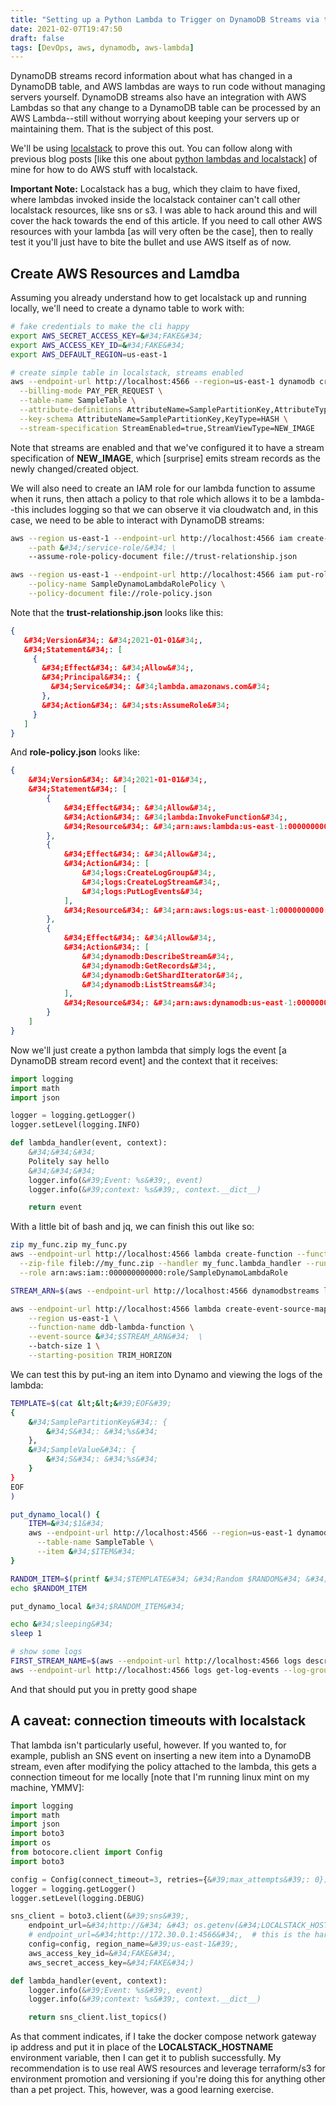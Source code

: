 ```yaml
---
title: "Setting up a Python Lambda to Trigger on DynamoDB Streams via the AWS CLI"
date: 2021-02-07T19:47:50
draft: false
tags: [DevOps, aws, dynamodb, aws-lambda]
---
```


DynamoDB streams record information about what has changed in a DynamoDB table, and AWS lambdas are ways to run code without managing servers yourself. DynamoDB streams also have an integration with AWS Lambdas so that any change to a DynamoDB table can be processed by an AWS Lambda--still without worrying about keeping your servers up or maintaining them. That is the subject of this post.

We&#39;ll be using [localstack](https://github.com/localstack/localstack) to prove this out. You can follow along with previous blog posts \[like this one about [python lambdas and localstack](https://nickolasfisher.com/blog/Basic-Python-Lambda-Function-Uploads-using-the-AWS-CLI)\] of mine for how to do AWS stuff with localstack.

**Important Note:** Localstack has a bug, which they claim to have fixed, where lambdas invoked inside the localstack container can&#39;t call other localstack resources, like sns or s3. I was able to hack around this and will cover the hack towards the end of this article. If you need to call other AWS resources with your lambda \[as will very often be the case\], then to really test it you&#39;ll just have to bite the bullet and use AWS itself as of now.

## Create AWS Resources and Lamdba

Assuming you already understand how to get localstack up and running locally, we&#39;ll need to create a dynamo table to work with:

```bash
# fake credentials to make the cli happy
export AWS_SECRET_ACCESS_KEY=&#34;FAKE&#34;
export AWS_ACCESS_KEY_ID=&#34;FAKE&#34;
export AWS_DEFAULT_REGION=us-east-1

# create simple table in localstack, streams enabled
aws --endpoint-url http://localhost:4566 --region=us-east-1 dynamodb create-table \
  --billing-mode PAY_PER_REQUEST \
  --table-name SampleTable \
  --attribute-definitions AttributeName=SamplePartitionKey,AttributeType=S \
  --key-schema AttributeName=SamplePartitionKey,KeyType=HASH \
  --stream-specification StreamEnabled=true,StreamViewType=NEW_IMAGE

```

Note that streams are enabled and that we&#39;ve configured it to have a stream specification of **NEW\_IMAGE**, which \[surprise\] emits stream records as the newly changed/created object.

We will also need to create an IAM role for our lambda function to assume when it runs, then attach a policy to that role which allows it to be a lambda--this includes logging so that we can observe it via cloudwatch and, in this case, we need to be able to interact with DynamoDB streams:

```bash
aws --region us-east-1 --endpoint-url http://localhost:4566 iam create-role --role-name SampleDynamoLambdaRole \
    --path &#34;/service-role/&#34; \
    --assume-role-policy-document file://trust-relationship.json

aws --region us-east-1 --endpoint-url http://localhost:4566 iam put-role-policy --role-name SampleDynamoLambdaRole \
    --policy-name SampleDynamoLambdaRolePolicy \
    --policy-document file://role-policy.json

```

Note that the **trust-relationship.json** looks like this:

```json
{
   &#34;Version&#34;: &#34;2021-01-01&#34;,
   &#34;Statement&#34;: [
     {
       &#34;Effect&#34;: &#34;Allow&#34;,
       &#34;Principal&#34;: {
         &#34;Service&#34;: &#34;lambda.amazonaws.com&#34;
       },
       &#34;Action&#34;: &#34;sts:AssumeRole&#34;
     }
   ]
}

```

And **role-policy.json** looks like:

```json
{
    &#34;Version&#34;: &#34;2021-01-01&#34;,
    &#34;Statement&#34;: [
        {
            &#34;Effect&#34;: &#34;Allow&#34;,
            &#34;Action&#34;: &#34;lambda:InvokeFunction&#34;,
            &#34;Resource&#34;: &#34;arn:aws:lambda:us-east-1:0000000000:function:ddb_stream_listener*&#34;
        },
        {
            &#34;Effect&#34;: &#34;Allow&#34;,
            &#34;Action&#34;: [
                &#34;logs:CreateLogGroup&#34;,
                &#34;logs:CreateLogStream&#34;,
                &#34;logs:PutLogEvents&#34;
            ],
            &#34;Resource&#34;: &#34;arn:aws:logs:us-east-1:0000000000:*&#34;
        },
        {
            &#34;Effect&#34;: &#34;Allow&#34;,
            &#34;Action&#34;: [
                &#34;dynamodb:DescribeStream&#34;,
                &#34;dynamodb:GetRecords&#34;,
                &#34;dynamodb:GetShardIterator&#34;,
                &#34;dynamodb:ListStreams&#34;
            ],
            &#34;Resource&#34;: &#34;arn:aws:dynamodb:us-east-1:0000000000:table/SampleTable/stream/*&#34;
        }
    ]
}

```

Now we&#39;ll just create a python lambda that simply logs the event \[a DynamoDB stream record event\] and the context that it receives:

```python
import logging
import math
import json

logger = logging.getLogger()
logger.setLevel(logging.INFO)

def lambda_handler(event, context):
    &#34;&#34;&#34;
    Politely say hello
    &#34;&#34;&#34;
    logger.info(&#39;Event: %s&#39;, event)
    logger.info(&#39;context: %s&#39;, context.__dict__)

    return event

```

With a little bit of bash and jq, we can finish this out like so:

```bash
zip my_func.zip my_func.py
aws --endpoint-url http://localhost:4566 lambda create-function --function-name ddb-lambda-function \
  --zip-file fileb://my_func.zip --handler my_func.lambda_handler --runtime python3.8 \
  --role arn:aws:iam::000000000000:role/SampleDynamoLambdaRole

STREAM_ARN=$(aws --endpoint-url http://localhost:4566 dynamodbstreams list-streams --table-name SampleTable | jq -r &#39;.Streams[0] | .StreamArn&#39;)

aws --endpoint-url http://localhost:4566 lambda create-event-source-mapping \
    --region us-east-1 \
    --function-name ddb-lambda-function \
    --event-source &#34;$STREAM_ARN&#34;  \
    --batch-size 1 \
    --starting-position TRIM_HORIZON

```

We can test this by put-ing an item into Dynamo and viewing the logs of the lambda:

```bash
TEMPLATE=$(cat &lt;&lt;&#39;EOF&#39;
{
    &#34;SamplePartitionKey&#34;: {
        &#34;S&#34;: &#34;%s&#34;
    },
    &#34;SampleValue&#34;: {
        &#34;S&#34;: &#34;%s&#34;
    }
}
EOF
)

put_dynamo_local() {
    ITEM=&#34;$1&#34;
    aws --endpoint-url http://localhost:4566 --region=us-east-1 dynamodb put-item \
      --table-name SampleTable \
      --item &#34;$ITEM&#34;
}

RANDOM_ITEM=$(printf &#34;$TEMPLATE&#34; &#34;Random $RANDOM&#34; &#34;garf&#34;)
echo $RANDOM_ITEM

put_dynamo_local &#34;$RANDOM_ITEM&#34;

echo &#34;sleeping&#34;
sleep 1

# show some logs
FIRST_STREAM_NAME=$(aws --endpoint-url http://localhost:4566 logs describe-log-streams --log-group-name /aws/lambda/ddb-lambda-function | jq -r &#34;.logStreams[0].logStreamName&#34;)
aws --endpoint-url http://localhost:4566 logs get-log-events --log-group-name /aws/lambda/ddb-lambda-function --log-stream-name &#34;$FIRST_STREAM_NAME&#34; --limit 50 | jq -r &#34;.events | map(.message)[]&#34;

```

And that should put you in pretty good shape

## A caveat: connection timeouts with localstack

That lambda isn&#39;t particularly useful, however. If you wanted to, for example, publish an SNS event on inserting a new item into a DynamoDB stream, even after modifying the policy attached to the lambda, this gets a connection timeout for me locally \[note that I&#39;m running linux mint on my machine, YMMV\]:

```python
import logging
import math
import json
import boto3
import os
from botocore.client import Config
import boto3

config = Config(connect_timeout=3, retries={&#39;max_attempts&#39;: 0})
logger = logging.getLogger()
logger.setLevel(logging.DEBUG)

sns_client = boto3.client(&#39;sns&#39;,
    endpoint_url=&#34;http://&#34; &#43; os.getenv(&#34;LOCALSTACK_HOSTNAME&#34;) &#43; &#34;:4566&#34;, # this is the actual docker container ip, and it fails.
    # endpoint_url=&#34;http://172.30.0.1:4566&#34;,  # this is the harcoded gateway ip for the network, and it succeeds
    config=config, region_name=&#39;us-east-1&#39;,
    aws_access_key_id=&#34;FAKE&#34;,
    aws_secret_access_key=&#34;FAKE&#34;)

def lambda_handler(event, context):
    logger.info(&#39;Event: %s&#39;, event)
    logger.info(&#39;context: %s&#39;, context.__dict__)

    return sns_client.list_topics()

```

As that comment indicates, if I take the docker compose network gateway ip address and put it in place of the **LOCALSTACK\_HOSTNAME** environment variable, then I can get it to publish successfully. My recommendation is to use real AWS resources and leverage terraform/s3 for environment promotion and versioning if you&#39;re doing this for anything other than a pet project. This, however, was a good learning exercise.
